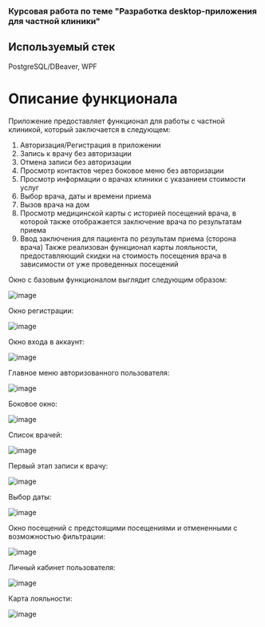 ### Курсовая работа по теме "Разработка desktop-приложения для частной клиники"

## Используемый стек
PostgreSQL/DBeaver, WPF

# Описание функционала
Приложение предоставляет функционал для работы с частной клиникой, который заключается в следующем:
  1. Авторизация/Регистрация в приложении
  2. Запись к врачу без авторизации
  3. Отмена записи без авторизации
  4. Просмотр контактов через боковое меню без авторизации
  5. Просмотр информации о врачах клиники с указанием стоимости услуг
  6. Выбор врача, даты и времени приема
  7. Вызов врача на дом
  8. Просмотр медицинской карты с историей посещений врача, в которой также отображается заключение врача по результатам приема
  9. Ввод заключения для пациента по результам приема (сторона врача)
Также реализован функционал карты лояльности, предоставляющий скидки на стоимость посещения врача в зависимости от уже проведенных посещений

Окно с базовым функционалом выглядит следующим образом:

![image](https://github.com/user-attachments/assets/d9456914-e42e-41a8-a3c2-461faa04f654)

Окно регистрации:

![image](https://github.com/user-attachments/assets/8a220236-123c-4277-bd20-f7da1a4ddad6)

Окно входа в аккаунт:

![image](https://github.com/user-attachments/assets/e8cf52e7-a578-4a55-84be-927f2e788e17)

Главное меню авторизованного пользователя:

![image](https://github.com/user-attachments/assets/b1a98fa5-6956-4db4-ae01-871a1e692a02)

Боковое окно:

![image](https://github.com/user-attachments/assets/f9a3e445-2f65-47ab-9a65-87fd7fe5a853)

Список врачей:

![image](https://github.com/user-attachments/assets/581e30a9-786c-4779-ac19-3db5122bb054)

Первый этап записи к врачу:

![image](https://github.com/user-attachments/assets/108c1304-1bf4-4d5c-9e1a-a4166c7fd3c2)

Выбор даты:

![image](https://github.com/user-attachments/assets/1d7d4265-4f3a-4497-92b0-41cff68590fb)

Окно посещений с предстоящими посещениями и отмененными с возможностью фильтрации:

![image](https://github.com/user-attachments/assets/648322e8-7bca-4aca-901d-73e39d0452b6)

Личный кабинет пользователя:

![image](https://github.com/user-attachments/assets/0cba7a70-9f13-4c95-a3c2-93e82a2d1bf4)

Карта лояльности:

![image](https://github.com/user-attachments/assets/5b0690c6-7856-4cd9-9b43-9cc8fe4ff759)



